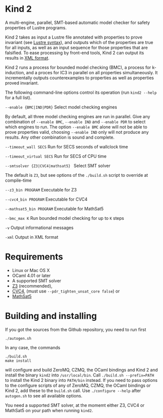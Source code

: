 Kind 2
======

A multi-engine, parallel, SMT-based automatic model checker for safety properties of Lustre programs. 

Kind 2 takes as input a Lustre file annotated with properties to prove invariant (see [Lustre syntax](doc/Lustre.md)), and outputs which of the properties are true for all inputs, as well as an input sequence for those properties that are falsified. To ease processing by front-end tools, Kind 2 can output its results in [XML format](doc/XML.md).

Kind 2 runs a process for bounded model checking (BMC), a process for k-induction, and a proces for IC3 in parallel on all properties simultaneously. It incrementally outputs counterexamples to properties as well as properties proved invariant.

The following command-line options control its operation (run ```kind2 --help``` for a full list).

```--enable {BMC|IND|PDR}``` Select model checking engines
   
By default, all three model checking engines are run in parallel. Give any combination of ```--enable BMC```, ```--enable IND``` and ```--enable PDR``` to select which engines to run. The option ``--enable BMC`` alone will not be able to prove properties valid, choosing ``--enable IND`` only will not produce any results. Any other combination is sound and complete.

```--timeout_wall SECS``` Run for SECS seconds of wallclock time

```--timeout_virtual SECS``` Run for SECS of CPU time
 
```--smtsolver {Z3|CVC4|mathsat5} ``` Select SMT solver

The default is ```Z3```, but see options of the ```./build.sh``` script to override at compile-time
  
```--z3_bin PROGRAM``` Executable for Z3

```--cvc4_bin PROGRAM``` Executable for CVC4

```--mathsat5_bin PROGRAM``` Executable for MathSat5

```--bmc_max K``` Run bounded model checking for up to ```K``` steps

```-v``` Output informational messages

```-xml``` Output in XML format


Requirements
============

- Linux or Mac OS X
- OCaml 4.01 or later
- A supported SMT solver
 - [Z3](http://z3.codeplex.com) (recommended), 
 - [CVC4](http://cvc4.cs.nyu.edu), (must use ```--pdr_tighten_unsat_core false```) or
 - [MathSat5](http://mathsat.fbk.eu/)

Building and installing
=======================

If you got the sources from the Github repository, you need to run first

    ./autogen.sh

In any case, the commands

    ./build.sh
    make install

will configure and build ZeroMQ, CZMQ, the OCaml bindings and Kind 2 and install the binary `kind2` into `/usr/local/bin`. Call `./build.sh --prefix=PATH` to install the Kind 2 binary into `PATH/bin` instead. If you need to pass options to the configure scripts of any of ZeroMQ, CZMQ, the OCaml bindings or Kind 2, add these to the `build.sh` call. Use `./configure --help` after `autogen.sh` to see all available options.

You need a supported SMT solver, at the momemt either Z3, CVC4 or MathSat5 on your path when running `kind2`.
